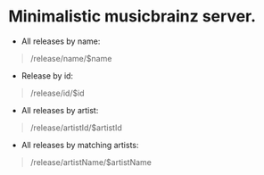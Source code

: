 # Minimalistic musicbrainz server.

- All releases by name:
> /release/name/$name

- Release by id:
> /release/id/$id

- All releases by artist:
> /release/artistId/$artistId

- All releases by matching artists:
> /release/artistName/$artistName

